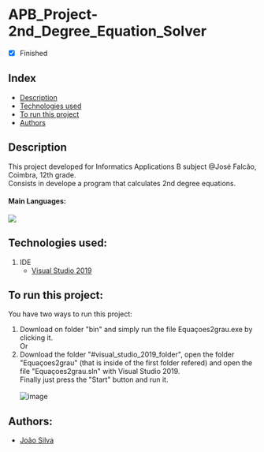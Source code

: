 # APB_Project-2nd_Degree_Equation_Solver 
- [x] Finished

## Index
- [Description](#description)
- [Technologies used](#technologies-used)
- [To run this project](#to-run-this-project)
- [Authors](#authors)

## Description
This project developed for Informatics Applications B subject @José Falcão, Coimbra, 12th grade. <br>
Consists in develope a program that calculates 2nd degree equations.<br>
#### Main Languages:
![](https://img.shields.io/badge/Visual_Basic-333333?style=flat&logo=VisualStudio&logoColor=8332E1)

## Technologies used:
1. IDE
    - [Visual Studio 2019](https://visualstudio.microsoft.com/vs/) 

## To run this project:
You have two ways to run this project:
1. Download on folder "bin" and simply run the file Equaçoes2grau.exe by clicking it.
<br> Or <br>
2. Download the folder "#visual_studio_2019_folder", open the folder "Equaçoes2grau" (that is inside of the first folder refered) and open the file "Equaçoes2grau.sln" with Visual Studio 2019.<br>
   Finally just press the "Start" button and run it.<br><br>
   ![image](https://user-images.githubusercontent.com/82664001/147995993-7b0bb92f-d8bd-4cd4-9d1e-99898d99dcbc.png)

## Authors:
- [João Silva](https://github.com/ikikara)
